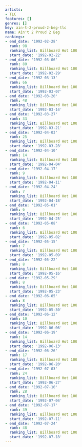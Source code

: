 ```yaml
---
artists:
- TLC
features: []
genres: []
key: ain-t-2-proud-2-beg-tlc
name: Ain't 2 Proud 2 Beg
rankings:
- end_date: '1992-02-28'
  rank: 98
  ranking_list: Billboard Hot 100
  start_date: '1992-02-22'
- end_date: '1992-03-06'
  rank: 80
  ranking_list: Billboard Hot 100
  start_date: '1992-02-29'
- end_date: '1992-03-13'
  rank: 66
  ranking_list: Billboard Hot 100
  start_date: '1992-03-07'
- end_date: '1992-03-20'
  rank: 48
  ranking_list: Billboard Hot 100
  start_date: '1992-03-14'
- end_date: '1992-03-27'
  rank: 33
  ranking_list: Billboard Hot 100
  start_date: '1992-03-21'
- end_date: '1992-04-03'
  rank: 25
  ranking_list: Billboard Hot 100
  start_date: '1992-03-28'
- end_date: '1992-04-10'
  rank: 14
  ranking_list: Billboard Hot 100
  start_date: '1992-04-04'
- end_date: '1992-04-17'
  rank: 9
  ranking_list: Billboard Hot 100
  start_date: '1992-04-11'
- end_date: '1992-04-24'
  rank: 7
  ranking_list: Billboard Hot 100
  start_date: '1992-04-18'
- end_date: '1992-05-01'
  rank: 6
  ranking_list: Billboard Hot 100
  start_date: '1992-04-25'
- end_date: '1992-05-08'
  rank: 6
  ranking_list: Billboard Hot 100
  start_date: '1992-05-02'
- end_date: '1992-05-15'
  rank: 7
  ranking_list: Billboard Hot 100
  start_date: '1992-05-09'
- end_date: '1992-05-22'
  rank: 8
  ranking_list: Billboard Hot 100
  start_date: '1992-05-16'
- end_date: '1992-05-29'
  rank: 8
  ranking_list: Billboard Hot 100
  start_date: '1992-05-23'
- end_date: '1992-06-05'
  rank: 8
  ranking_list: Billboard Hot 100
  start_date: '1992-05-30'
- end_date: '1992-06-12'
  rank: 10
  ranking_list: Billboard Hot 100
  start_date: '1992-06-06'
- end_date: '1992-06-19'
  rank: 14
  ranking_list: Billboard Hot 100
  start_date: '1992-06-13'
- end_date: '1992-06-26'
  rank: 17
  ranking_list: Billboard Hot 100
  start_date: '1992-06-20'
- end_date: '1992-07-03'
  rank: 24
  ranking_list: Billboard Hot 100
  start_date: '1992-06-27'
- end_date: '1992-07-10'
  rank: 28
  ranking_list: Billboard Hot 100
  start_date: '1992-07-04'
- end_date: '1992-07-17'
  rank: 39
  ranking_list: Billboard Hot 100
  start_date: '1992-07-11'
- end_date: '1992-07-24'
  rank: 48
  ranking_list: Billboard Hot 100
  start_date: '1992-07-18'
---
```


